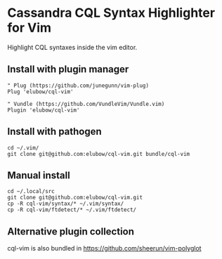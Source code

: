 # Cassandra CQL Syntax Highlighter for Vim
Highlight CQL syntaxes inside the vim editor.

## Install with plugin manager

    " Plug (https://github.com/junegunn/vim-plug)
    Plug 'elubow/cql-vim'
    
    " Vundle (https://github.com/VundleVim/Vundle.vim)
    Plugin 'elubow/cql-vim'

## Install with pathogen

    cd ~/.vim/
    git clone git@github.com:elubow/cql-vim.git bundle/cql-vim

## Manual install 

    cd ~/.local/src
    git clone git@github.com:elubow/cql-vim.git 
    cp -R cql-vim/syntax/* ~/.vim/syntax/
    cp -R cql-vim/ftdetect/* ~/.vim/ftdetect/

## Alternative plugin collection

cql-vim is also bundled in https://github.com/sheerun/vim-polyglot

